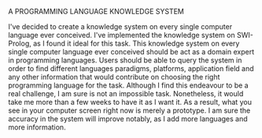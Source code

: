 A PROGRAMMING LANGUAGE KNOWLEDGE SYSTEM

I've decided to create a knowledge system on every single computer language ever
conceived. I've implemented the knowledge system on SWI-Prolog, as I found it ideal for this task. This knowledge
system on every single computer language ever conceived should be act as a domain expert in
programming languages. Users should be able to query the system in order to find different languages
paradigms, platforms, application field and any other information that would contribute on choosing
the right programming language for the task.
Although I find this endeavour to be a real challenge, I am sure is not an impossible task. Nonetheless,
it would take me more than a few weeks to have it as I want it. As a result, what you see in your
computer screen right now is merely a prototype. I am sure the accuracy in the system will improve
notably, as I add more languages and more information.